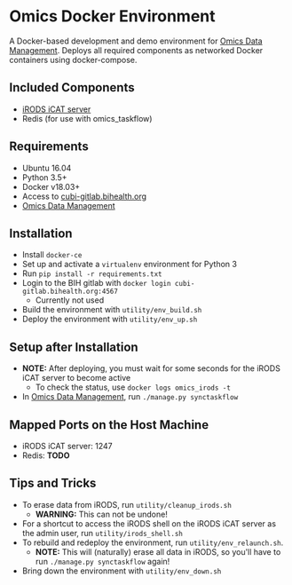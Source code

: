 # Omics Docker Environment

A Docker-based development and demo environment for
[Omics Data Management](https://cubi-gitlab.bihealth.org/cubi_engineering/cubi_data_mgmt/omics_data_mgmt).
Deploys all required components as networked Docker containers using
docker-compose.


## Included Components

* [iRODS iCAT server](https://github.com/mjstealey/irods-provider-postgres)
* Redis (for use with omics_taskflow)


## Requirements

* Ubuntu 16.04
* Python 3.5+
* Docker v18.03+
* Access to [cubi-gitlab.bihealth.org](https://cubi-gitlab.bihealth.org) 
* [Omics Data Management](https://cubi-gitlab.bihealth.org/cubi_engineering/cubi_data_mgmt/omics_data_mgmt)


## Installation

* Install `docker-ce`
* Set up and activate a `virtualenv` environment for Python 3
* Run `pip install -r requirements.txt`
* Login to the BIH gitlab with `docker login cubi-gitlab.bihealth.org:4567`
    * Currently not used
* Build the environment with `utility/env_build.sh`
* Deploy the environment with `utility/env_up.sh`


## Setup after Installation

* **NOTE:** After deploying, you must wait for some seconds for the iRODS iCAT
server to become active
    * To check the status, use `docker logs omics_irods -t`
* In [Omics Data Management](https://cubi-gitlab.bihealth.org/cubi_engineering/cubi_data_mgmt/omics_data_mgmt),
run `./manage.py synctaskflow`


## Mapped Ports on the Host Machine

* iRODS iCAT server: 1247
* Redis: **TODO**

## Tips and Tricks
* To erase data from iRODS, run `utility/cleanup_irods.sh`
    * **WARNING:** This can not be undone!
* For a shortcut to access the iRODS shell on the iRODS iCAT server as the
admin user, run `utility/irods_shell.sh`
* To rebuild and redeploy the environment, run `utility/env_relaunch.sh`.
    * **NOTE:** This will (naturally) erase all data in iRODS, so you'll have to run `./manage.py synctaskflow` again!
* Bring down the environment with `utility/env_down.sh`
